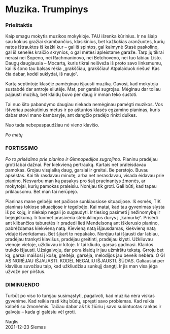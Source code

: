 # Muzika. Trumpinys

### Prieštaktis

Kaip smagu mokytis muzikos mokykloje. TAU išrenka kūrinius. Ir ne šiaip sau kokius gražiai skambančius,
klasikinius, bet kažkokias aranžuotes, kurių natos ištrauktos iš kažki kur – gal iš spintos, gal kaimynė Stasė
paskolino, gal iš senelės kraičio skrynios, o gal mėtėsi apleistame garaže. Tarp jų tikrai nerasi nei Šopeno,
nei Rachmaninovo, nei Betchoveno, nei tuo labiau Listo. Daugų daugiausia – Mocartą, kuris tikrai neišveža
iš proto savo linksmumu, kai iš šono tau balsas rėkia „grakščiau, grakščiau! Atpalaiduok riešus! Kas čia
dabar, kodėl suklydai, iš naujo“.

Kartą septintoje klasėje pamėginau išjausti muziką. Gavosi, kad mokytoja sustabdė dar antroje eilutėje.
Mat, per garsiai sugrojau. Mėginau dar toliau pajausti muziką, bet klaidų buvo per daug ir mman teko
sustoti.

Tai nuo šito pabandymo daugiau niekada nemėginau pamėgti muzikos. Vos ištvėriau paskutinius metus ir
po aštuntos klasės egzamino pianinas, kuris dabar stovi mano kambaryje, ant dangčio pradėjo rinkti dulkes.

Nuo tada nebepaspaudžiau nė vieno klavišo.

_Po metų_

### FORTISSIMO

_Po to prisėdimo prie pianino ir Gimnopedijos sugrojimo._ Pianinu pradėjau groti labai dažnai. Per kiekvieną
pertrauką. Kartais net praleisdavau pamokas. Grojau visąlaiką daug, garsiai ir greitai. Be perstojo. Buvau
apsėstas. Kai tik rasdavau minutę, arba net nerasdavau, visada ėidavau prie pianino. Nesvarbu man ką
pasakys pro šalį praeinantys žmonės, ar mokytojai, kurių pamokas praleisiu. Norėjau tik groti. Gali būti,
kad tapau priklausomu. Bet man tai nerūpėjo.

Pianinas mane gelbėjo net pačiose sunkiausiose situacijose. Iš esmės, TIK pianinas tokiose situacijose ir
tegelbėjo. Kai matai, kad tau gyvenimas slysta iš po kojų, ir niekaip negali jo sugaudyti. Ir tiesiog pasimeti
į nežinomybę ir bejėgiškumą. Ir tuomet prasiveria stebuklingos durys į „kamūrkę“. Prisėdi ant klibančios
taburetės ir pradedi lieti Mendelsoną ant išklerusio pianino, pabrėždamas kiekvieną natą. Kievieną natą
išjausdamas, kiekvieną natą viduje išverkdamas. Bet šįkart to nepakako. Norėjau tai išjausti dar labiau,
pradėjau trankyti klavišus, pradėjau greitinti, pradėjau klysti. Užkliuvau vienoje vietoje, užkliuvau ir kitoje.
Ir tai kliudo, garsas gadinasi. Klaidos trukdo išjausti. Užsigalvoju, dar pora klaidų ir jau užmirštu tekstą.
Grroju bet ką, garsai maišosi į košę, greitėja, garsėja, melodijos jau beveik nebėra. O GI AŠ NORĖJAU
IŠJAUASTI. KODĖL NEGALIU IŠJAUSTI. ŠŪDAS. Galiausiai per klavišus suvožiau taip, kad
užkliudžiau sunkųjį dangtį. Ir jis man visa jėga užvožė per pirštus.

### DIMINUENDO

Turbūt po viso to turėjau susimąstyti, pagalvoti, kad muzika nėra viskas gyvenime. Kad reikia rasti kitų
būdų, spręsti savo problemas. Kad reikia kalbėti su žmonėmis. Tačiau dabar aš tik žiūriu į savo subintuotas
rankas ir galvoju – kada gi galėsiu vėl groti.

Naglis  
2021-12-23 Slemas
